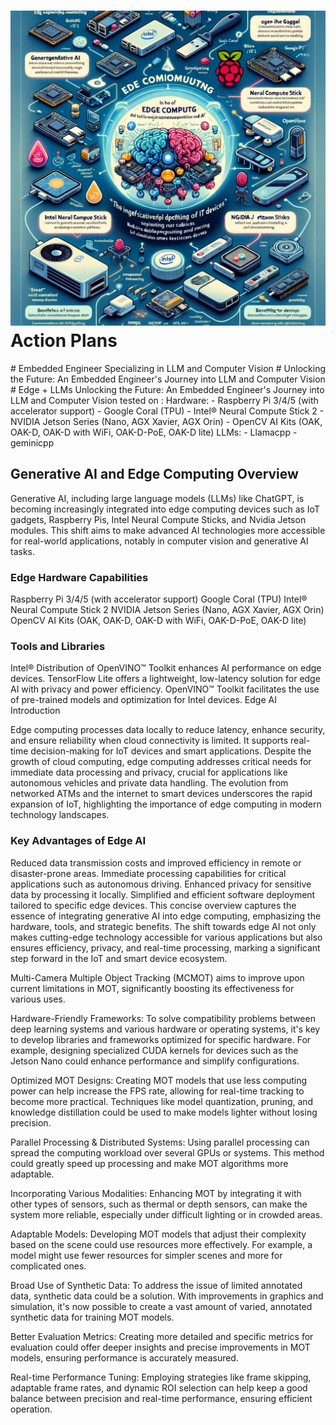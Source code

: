 <h1><img src="images/Edge.webp">Action Plans</h1>
# Embedded Engineer Specializing in LLM and Computer Vision
# Unlocking the Future: An Embedded Engineer's Journey into LLM and Computer Vision
# Edge + LLMs
Unlocking the Future: An Embedded Engineer's Journey into LLM and Computer Vision tested on : 
Hardware:
    - Raspberry Pi 3/4/5 (with accelerator support)
    - Google Coral (TPU)
    - Intel® Neural Compute Stick 2
    - NVIDIA Jetson Series (Nano, AGX Xavier, AGX Orin)
    - OpenCV AI Kits (OAK, OAK-D, OAK-D with WiFi, OAK-D-PoE, OAK-D lite)
LLMs:
    - Llamacpp
    - geminicpp


## Generative AI and Edge Computing Overview

Generative AI, including large language models (LLMs) like ChatGPT, is becoming increasingly integrated into edge computing devices such as IoT gadgets, Raspberry Pis, Intel Neural Compute Sticks, and Nvidia Jetson modules. This shift aims to make advanced AI technologies more accessible for real-world applications, notably in computer vision and generative AI tasks.

### Edge Hardware Capabilities

Raspberry Pi 3/4/5 (with accelerator support)
Google Coral (TPU)
Intel® Neural Compute Stick 2
NVIDIA Jetson Series (Nano, AGX Xavier, AGX Orin)
OpenCV AI Kits (OAK, OAK-D, OAK-D with WiFi, OAK-D-PoE, OAK-D lite)


### Tools and Libraries

Intel® Distribution of OpenVINO™ Toolkit enhances AI performance on edge devices.
TensorFlow Lite offers a lightweight, low-latency solution for edge AI with privacy and power efficiency.
OpenVINO™ Toolkit facilitates the use of pre-trained models and optimization for Intel devices.
Edge AI Introduction

Edge computing processes data locally to reduce latency, enhance security, and ensure reliability when cloud connectivity is limited. It supports real-time decision-making for IoT devices and smart applications. Despite the growth of cloud computing, edge computing addresses critical needs for immediate data processing and privacy, crucial for applications like autonomous vehicles and private data handling. The evolution from networked ATMs and the internet to smart devices underscores the rapid expansion of IoT, highlighting the importance of edge computing in modern technology landscapes.

### Key Advantages of Edge AI

Reduced data transmission costs and improved efficiency in remote or disaster-prone areas.
Immediate processing capabilities for critical applications such as autonomous driving.
Enhanced privacy for sensitive data by processing it locally.
Simplified and efficient software deployment tailored to specific edge devices.
This concise overview captures the essence of integrating generative AI into edge computing, emphasizing the hardware, tools, and strategic benefits. The shift towards edge AI not only makes cutting-edge technology accessible for various applications but also ensures efficiency, privacy, and real-time processing, marking a significant step forward in the IoT and smart device ecosystem.









Multi-Camera Multiple Object Tracking (MCMOT) aims to improve upon current limitations in MOT, significantly boosting its effectiveness for various uses.

Hardware-Friendly Frameworks: To solve compatibility problems between deep learning systems and various hardware or operating systems, it's key to develop libraries and frameworks optimized for specific hardware. For example, designing specialized CUDA kernels for devices such as the Jetson Nano could enhance performance and simplify configurations.

Optimized MOT Designs: Creating MOT models that use less computing power can help increase the FPS rate, allowing for real-time tracking to become more practical. Techniques like model quantization, pruning, and knowledge distillation could be used to make models lighter without losing precision.

Parallel Processing & Distributed Systems: Using parallel processing can spread the computing workload over several GPUs or systems. This method could greatly speed up processing and make MOT algorithms more adaptable.

Incorporating Various Modalities: Enhancing MOT by integrating it with other types of sensors, such as thermal or depth sensors, can make the system more reliable, especially under difficult lighting or in crowded areas.

Adaptable Models: Developing MOT models that adjust their complexity based on the scene could use resources more effectively. For example, a model might use fewer resources for simpler scenes and more for complicated ones.

Broad Use of Synthetic Data: To address the issue of limited annotated data, synthetic data could be a solution. With improvements in graphics and simulation, it's now possible to create a vast amount of varied, annotated synthetic data for training MOT models.

Better Evaluation Metrics: Creating more detailed and specific metrics for evaluation could offer deeper insights and precise improvements in MOT models, ensuring performance is accurately measured.

Real-time Performance Tuning: Employing strategies like frame skipping, adaptable frame rates, and dynamic ROI selection can help keep a good balance between precision and real-time performance, ensuring efficient operation.




